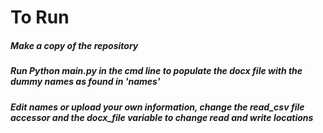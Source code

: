 # To Run

##### Make a copy of the repository

##### Run Python main.py in the cmd line to populate the docx file with the dummy names as found in 'names'

##### Edit names or upload your own information, change the read_csv file accessor and the docx_file variable to change read and write locations
